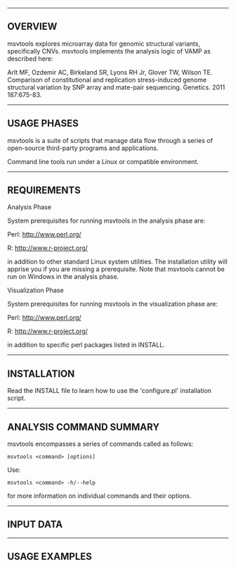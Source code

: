 
--------------------------------------------------------------------------------
OVERVIEW
--------------------------------------------------------------------------------

msvtools explores microarray data for genomic structural variants, specifically
CNVs. msvtools implements the analysis logic of VAMP as described here:

  Arlt MF, Ozdemir AC, Birkeland SR, Lyons RH Jr, Glover TW, Wilson TE.
  Comparison of constitutional and replication stress-induced genome structural
  variation by SNP array and mate-pair sequencing. Genetics. 2011 187:675-83.

--------------------------------------------------------------------------------
USAGE PHASES
-------------------------------------------------------------------------------- 

msvtools is a suite of scripts that manage data flow through a series of
open-source third-party programs and applications. 

Command line tools run under a Linux or compatible environment.
  
--------------------------------------------------------------------------------
REQUIREMENTS
--------------------------------------------------------------------------------

Analysis Phase

System prerequisites for running msvtools in the analysis phase are:

Perl:      http://www.perl.org/

R:         http://www.r-project.org/

in addition to other standard Linux system utilities. The installation 
utility will apprise you if you are missing a prerequisite. Note that msvtools 
cannot be run on Windows in the analysis phase.

Visualization Phase

System prerequisites for running msvtools in the visualization phase are:

Perl:      http://www.perl.org/

R:         http://www.r-project.org/

in addition to specific perl packages listed in INSTALL. 

--------------------------------------------------------------------------------
INSTALLATION
--------------------------------------------------------------------------------

Read the INSTALL file to learn how to use the 'configure.pl' installation script.

--------------------------------------------------------------------------------
ANALYSIS COMMAND SUMMARY
--------------------------------------------------------------------------------

msvtools encompasses a series of commands called as follows:

    msvtools <command> [options]
    
Use:

    msvtools <command> -h/--help

for more information on individual commands and their options.

--------------------------------------------------------------------------------
INPUT DATA
--------------------------------------------------------------------------------




--------------------------------------------------------------------------------
USAGE EXAMPLES
--------------------------------------------------------------------------------



